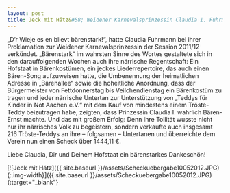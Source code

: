 ```yaml
---
layout: post
title: Jeck mit Hätz&#58; Weidener Karnevalsprinzessin Claudia I. Fuhrmann spendet 1444,11 €
---
```


„D’r Wieje es en blievt bärenstark!“, hatte Claudia Fuhrmann bei ihrer Proklamation zur Weidener Karnevalsprinzessin der Session 2011/12 verkündet. „Bärenstark“ im wahrsten Sinne des Wortes gestaltete sich in den darauffolgenden Wochen auch ihre närrische Regentschaft: Ein Hofstaat in Bärenkostümen, ein jeckes Liederrepertoire, das auch einen Bären-Song aufzuweisen hatte, die Umbenennung der heimatlichen Adresse in „Bärenallee“ sowie die hoheitliche Anordnung, dass der Bürgermeister von Fettdonnerstag bis Veilchendienstag ein Bärenkostüm zu tragen und jeder närrische Untertan zur Unterstützung von „Teddys für Kinder in Not Aachen e.V.“ mit dem Kauf von mindestens einem Tröste-Teddy beizutragen habe, zeigten, dass Prinzessin Claudia I. wahrlich Bären-Ernst machte. Und das mit großem Erfolg: Denn Ihre Tollität wusste nicht nur ihr närrisches Volk zu begeistern, sondern verkaufte auch insgesamt 216 Tröste-Teddys an ihre – folgsamen – Untertanen und überreichte dem Verein nun einen Scheck über 1444,11 €.

Liebe Claudia, Dir und Deinem Hofstaat ein bärenstarkes Dankeschön!

[![Jeck mit Hätz]({{ site.baseurl }}/assets/Scheckuebergabe10052012.JPG){:.img-width}]({{ site.baseurl }}/assets/Scheckuebergabe10052012.JPG){:target="_blank"}
